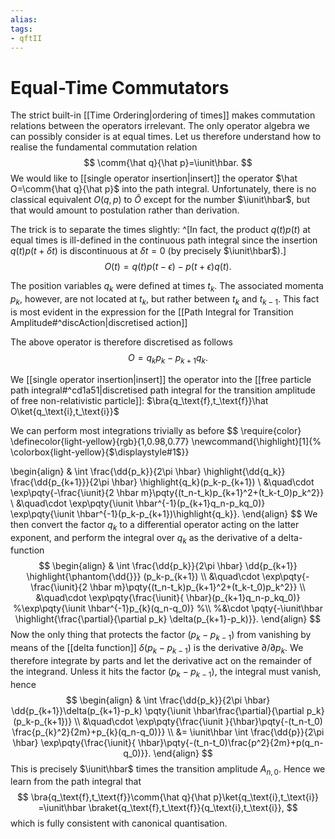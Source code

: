 ```yaml
---
alias:
tags:
- qftII
---
```

# Equal-Time Commutators
The strict built-in [[Time Ordering|ordering of times]] makes
commutation relations between the operators irrelevant. The only operator algebra we can possibly consider is at equal times.
Let us therefore understand how to realise the fundamental commutation relation
$$
\comm{\hat q}{\hat p}=\iunit\hbar.
$$
We would like to [[single operator insertion|insert]] the operator $\hat O=\comm{\hat q}{\hat p}$ into
the path integral.
Unfortunately, there is no classical equivalent $O(q,p)$ to $\hat O$
except for the number $\iunit\hbar$, but that would amount to postulation
rather than derivation.

The trick is to separate the times slightly:
^[In fact, the product $q(t)p(t)$ at equal
times is ill-defined in the continuous path integral
since the insertion $q(t)p(t+\delta t)$ is discontinuous at $\delta t=0$
(by precisely $\iunit\hbar$).]
$$
O(t)=q(t) p(t-\epsilon) - p(t+\epsilon) q(t).
$$

The position variables $q_k$ were defined at times $t_k$.
The associated momenta $p_k$, however, are not located at $t_k$,
but rather between $t_k$ and $t_{k-1}$.
This fact is most evident in
the expression for the [[Path Integral for Transition Amplitude#^discAction|discretised action]]

The above operator is therefore discretised as follows
$$
O=q_k p_k - p_{k+1} q_k.
 $$

We [[single operator insertion|insert]] the operator into the [[free particle path integral#^cd1a51|discretised path integral for the transition amplitude of free non-relativistic particle]]: $\bra{q_\text{f},t_\text{f}}\hat O\ket{q_\text{i},t_\text{i}}$

We can perform most integrations trivially as before
$$
\require{color}
\definecolor{light-yellow}{rgb}{1,0.98,0.77}
\newcommand{\highlight}[1]{%
  \colorbox{light-yellow}{$\displaystyle#1$}}
 

\begin{align}
&
\int \frac{\dd{p_k}}{2\pi \hbar} \highlight{\dd{q_k}} \frac{\dd{p_{k+1}}}{2\pi \hbar}
\highlight{q_k}(p_k-p_{k+1})
\\
&\quad\cdot
\exp\pqty{-\frac{\iunit}{2 \hbar m}\pqty{(t_n-t_k)p_{k+1}^2+(t_k-t_0)p_k^2}}
\\
&\quad\cdot
\exp\pqty{\iunit \hbar^{-1}(p_{k+1}q_n-p_kq_0)}
\exp\pqty{\iunit \hbar^{-1}(p_k-p_{k+1})\highlight{q_k}}.
\end{align}
$$
We then convert the factor $q_k$ to a differential operator
acting on the latter exponent, and perform the integral
over $q_k$ as the derivative of a delta-function
$$
\begin{align}
& \int \frac{\dd{p_k}}{2\pi \hbar} \dd{p_{k+1}} \highlight{\phantom{\dd{}}}
(p_k-p_{k+1})
\\
&\quad\cdot
\exp\pqty{-\frac{\iunit}{2 \hbar m}\pqty{(t_n-t_k)p_{k+1}^2+(t_k-t_0)p_k^2}}
\\
&\quad\cdot
\exp\pqty{\frac{\iunit}{ \hbar}(p_{k+1}q_n-p_kq_0)}
%\exp\pqty{\iunit \hbar^{-1}p_{k}(q_n-q_0)}
%\\
%&\cdot
\pqty{-\iunit\hbar \highlight{\frac{\partial}{\partial p_k} \delta(p_{k+1}-p_k)}}.
\end{align}
$$
Now the only thing that protects the factor
$(p_k-p_{k-1})$ from vanishing by means of the [[delta function]]
$\delta(p_k-p_{k-1})$ is the derivative $\partial/\partial p_k$.
We therefore integrate by parts and let the
derivative act on the remainder of the integrand.
Unless it hits the factor $(p_k-p_{k-1})$, the integral must vanish, hence
$$
\begin{align}
&
\int \frac{\dd{p_k}}{2\pi \hbar} \dd{p_{k+1}}\delta(p_{k+1}-p_k)
\pqty{\iunit \hbar\frac{\partial}{\partial p_k}(p_k-p_{k+1})}
\\
&\quad\cdot
\exp\pqty{\frac{\iunit }{\hbar}\pqty{-(t_n-t_0) \frac{p_{k}^2}{2m}+p_{k}(q_n-q_0)}}
\\
&=
\iunit\hbar
\int \frac{\dd{p}}{2\pi \hbar}
\exp\pqty{\frac{\iunit}{ \hbar}\pqty{-(t_n-t_0)\frac{p^2}{2m}+p(q_n-q_0)}}.
\end{align}
$$
This is precisely $\iunit\hbar$ times the transition amplitude $A_{n,0}$.
Hence we learn from the path integral that
$$
\bra{q_\text{f},t_\text{f}}\comm{\hat q}{\hat p}\ket{q_\text{i},t_\text{i}}
=\iunit\hbar \braket{q_\text{f},t_\text{f}}{q_\text{i},t_\text{i}},
$$
which is fully consistent with canonical quantisation.